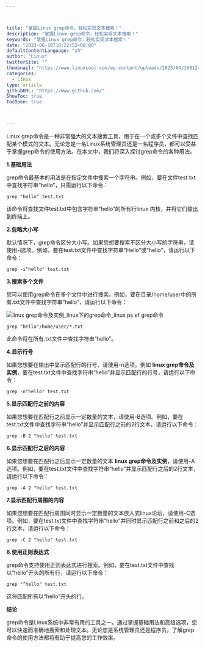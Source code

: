 ```yaml
---



title: "掌握Linux grep命令，轻松实现文本搜索！"
description: "掌握Linux grep命令，轻松实现文本搜索！"
keywords: "掌握Linux grep命令，轻松实现文本搜索！"
date: "2023-06-18T16:22:52+08:00"
defaultContentLanguage: "zh"
author: "Linux"
twitterSite: ""
thumbnail: "https://www.linuxcool.com/wp-content/uploads/2023/04/1681243650256_1.jpg"
categories:
  - Linux
type: article
githubURL: "https://www.github.com/"
ShowToc: true
TocOpen: true



---
```


Linux grep命令是一种非常强大的文本搜索工具，用于在一个或多个文件中查找匹配某个模式的文本。无论您是一名Linux系统管理员还是一名程序员，都可以受益于掌握grep命令的使用方法。在本文中，我们将深入探讨grep命令的各种用法。

**1.基础用法**

grep命令最基本的用法是在指定文件中搜索一个字符串。例如，要在文件test.txt中查找字符串“hello”，只需运行以下命令：

```
grep "hello" test.txt
```

该命令将查找文件test.txt中包含字符串“hello”的所有行linux 内核，并将它们输出到终端上。

**2.忽略大小写**

默认情况下，grep命令区分大小写。如果您想要搜索不区分大小写的字符串，请使用-i选项。例如，要在test.txt文件中查找字符串“Hello”或“hello”，请运行以下命令：

```
grep -i"hello" test.txt
```

**3.搜索多个文件**

您可以使用grep命令在多个文件中进行搜索。例如，要在目录/home/user中的所有.txt文件中查找字符串“hello”，请运行以下命令：

![linux grep命令及实例_linux下的grep命令_linux ps ef grep命令](https://www.linuxcool.com/wp-content/uploads/2023/04/1681243650256_1.jpg)

```
grep "hello"/home/user/*.txt
```

此命令将在所有.txt文件中查找字符串“hello”。

**4.显示行号**

如果您想要在输出中显示匹配行的行号，请使用-n选项。例如 **linux grep命令及实例**，要在test.txt文件中查找字符串“hello”并显示匹配行的行号，请运行以下命令：

```
grep -n"hello" test.txt
```

**5.显示匹配行之前的内容**

如果您想要在匹配行之前显示一定数量的文本，请使用-B选项。例如，要在test.txt文件中查找字符串“hello”并显示匹配行之前的2行文本，请运行以下命令：

```
grep -B 2 "hello" test.txt
```

**6.显示匹配行之后的内容**

如果您想要在匹配行之后显示一定数量的文本 **linux grep命令及实例**，请使用-A选项。例如，要在test.txt文件中查找字符串“hello”并显示匹配行之后的2行文本，请运行以下命令：

```
grep -A 2 "hello" test.txt
```

**7.显示匹配行周围的内容**

如果您想要在匹配行周围同时显示一定数量的文本嵌入式linux论坛，请使用-C选项。例如，要在test.txt文件中查找字符串“hello”并同时显示匹配行之前和之后的2行文本，请运行以下命令：

```
grep -C 2 "hello" test.txt
```

**8.使用正则表达式**

grep命令支持使用正则表达式进行搜索。例如，要在test.txt文件中查找以“hello”开头的所有行，请运行以下命令：

```
grep "^hello" test.txt
```

这将匹配所有以“hello”开头的行。

**结论**

grep命令是Linux系统中非常有用的工具之一。通过掌握基础用法和高级选项，您可以快速而准确地搜索和处理文本。无论您是系统管理员还是程序员，了解grep命令的使用方法都将有助于提高您的工作效率。